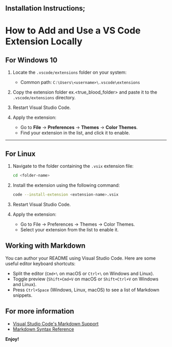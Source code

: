 ## Installation Instructions;

# How to Add and Use a VS Code Extension Locally

## **For Windows 10**

1. Locate the `.vscode/extensions` folder on your system:
   - Common path: `C:\Users\<username>\.vscode\extensions`

2. Copy the extension folder ex.<true_blood_folder> and paste it to the `.vscode/extensions` directory.

3. Restart Visual Studio Code.

4. Apply the extension:
   - Go to **File** → **Preferences** → **Themes** → **Color Themes**.
   - Find your extension in the list, and click it to enable.

---

## **For Linux**

1. Navigate to the folder containing the `.vsix` extension file:
   ```bash
   cd <folder-name>

2. Install the extension using the following command:
    ```bash
    code --install-extension <extension-name>.vsix

3. Restart Visual Studio Code.

4. Apply the extension:

   - Go to File → Preferences → Themes → Color Themes.
   - Select your extension from the list to enable it.


## Working with Markdown

You can author your README using Visual Studio Code. Here are some useful editor keyboard shortcuts:

* Split the editor (`Cmd+\` on macOS or `Ctrl+\` on Windows and Linux).
* Toggle preview (`Shift+Cmd+V` on macOS or `Shift+Ctrl+V` on Windows and Linux).
* Press `Ctrl+Space` (Windows, Linux, macOS) to see a list of Markdown snippets.

## For more information

* [Visual Studio Code's Markdown Support](http://code.visualstudio.com/docs/languages/markdown)
* [Markdown Syntax Reference](https://help.github.com/articles/markdown-basics/)

**Enjoy!**
